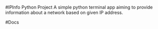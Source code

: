 #IPInfo Python Project
A simple python terminal app aiming to provide information about a network based on given IP address.

#Docs

